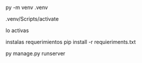 py -m venv .venv

.venv/Scripts/activate

lo activas

instalas requerimientos
pip install -r requieriments.txt

py manage.py runserver
